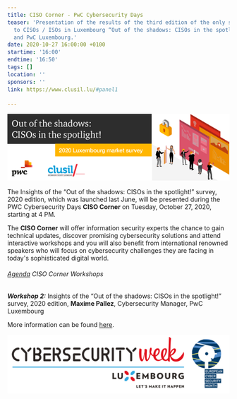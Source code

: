```yaml
---
title: CISO Corner - PwC Cybersecurity Days
teaser: 'Presentation of the results of the third edition of the only survey dedicated
  to CISOs / ISOs in Luxembourg “Out of the shadows: CISOs in the spotlight!” by CLUSIL
  and PwC Luxembourg.'
date: 2020-10-27 16:00:00 +0100
startime: '16:00'
endtime: '16:50'
tags: []
location: ''
sponsors: ''
link: https://www.clusil.lu/#panel1

---
```

![](/assets/img/banner-ciso-survey_bat.png)

The Insights of the “Out of the shadows: CISOs in the spotlight!” survey, 2020 edition, which was launched last June, will be presented during the PWC Cybersecurity Days **CISO Corner** on Tuesday, October 27, 2020, starting at 4 PM.

The **CISO Corner** will offer information security experts the chance to gain technical updates, discover promising cybersecurity solutions and attend interactive workshops and you will also benefit from international renowned speakers who will focus on cybersecurity challenges they are facing in today's sophisticated digital world.

###### [Agenda](https://www.pwc.lu/en/cybersecurityday/docs/agenda-2020-ciso.pdf) CISO Corner Workshops

**_Workshop 2:_** Insights of the “Out of the shadows: CISOs in the spotlight!” survey, 2020 edition, **Maxime Pallez**, Cybersecurity Manager, PwC Luxembourg

More information can be found [here](https://www.pwc.lu/en/advisory/digital-tech-impact/cyber-security/cybersecurityday/event-programme/ciso-corner.html).

![](/assets/img/banner-ecsm.png)